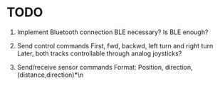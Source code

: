 # TODO

1. Implement Bluetooth connection
    BLE necessary? Is BLE enough?

2. Send control commands
    First, fwd, backwd, left turn and right turn
    Later, both tracks controllable through analog joysticks?

3. Send/receive sensor commands
    Format:
        Position, direction, (distance,direction)*\n
    